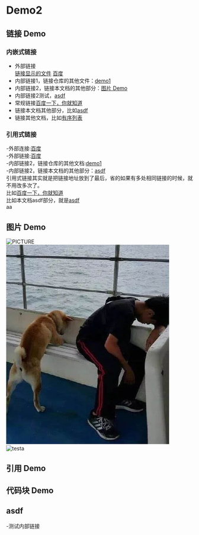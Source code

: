# Demo2

## 链接 Demo

### 内嵌式链接	
- 外部链接	
[链接显示的文件](URL地址)
[百度](http://www.baidu.com)
- 内部链接1，链接仓库的其他文件：[demo1](demo1.md)
- 内部链接2，链接本文档的其他部分：[图片 Demo](Demo2.md#图片-Demo)
- 内部链接2测试，[asdf]()
- 常规链接[百度一下，你就知道](http://www.baidu.com)
- 链接本文档其他部分，比如[asdf](Demo2.md#asdf)
- 链接其他文档，比如[有序列表](demo1.md#有序列表)

### 引用式链接	
-外部连接:[百度]	  
-外部链接:[百度][baidu]  	
-内部链接2，链接仓库的其他文档:[demo1]  	
-内部链接2，链接本文档的其他部分：[asdf][aaaa]  
引用式链接其实就是把链接地址放到了最后，省的如果有多处相同链接的时候，就不用改多次了。  
比如[百度一下，你就知道][百度kk]  
比如本文档asdf部分，就是[asdf][asdf]  
aa
## 图片 Demo  
![PICTURE](https://p1.ssl.qhimg.com/t0151320b1d0fc50be8.png "随便图片")  
![gita](1.jpg "local image")  
![testa](https://p1.ssl.qhimg.com/t0151320b1d0fc50be8.png "local image")


## 引用 Demo

## 代码块 Demo

## asdf
-测试内部链接

<!--以下是本文档中用到的链接-->
[百度]:http://www.baidu.com
[baidu]:http://www.baidu.com
[demo1]:demo1.md	
[aaaa]:Demo2.md#asdf	
[百度kk]:http://www.baidu.com		
[asdf]:Demo2.md#asdf

